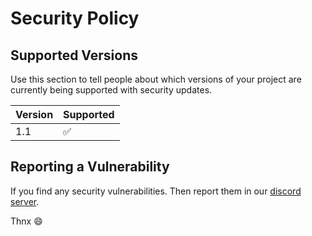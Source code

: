 # Security Policy

## Supported Versions

Use this section to tell people about which versions of your project are
currently being supported with security updates.

| Version | Supported          |
| ------- | ------------------ |
| 1.1     | :white_check_mark: |


## Reporting a Vulnerability

If you find any security vulnerabilities. Then report them in our [discord server](https://discord.gg/M9vcphTfPt).

Thnx :smile:
